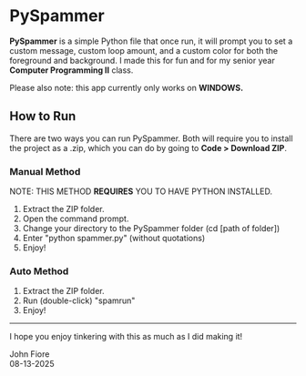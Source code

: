 # PySpammer

**PySpammer** is a simple Python file that once run, it will prompt you to set a custom message, custom loop amount, and a custom color for both the foreground and background. I made this for fun and for my senior year **Computer Programming II** class.

Please also note: this app currently only works on **WINDOWS.**

## How to Run

There are two ways you can run PySpammer. Both will require you to install the project as a .zip, which you can do by going to **Code > Download ZIP**.

### Manual Method
NOTE: THIS METHOD **REQUIRES** YOU TO HAVE PYTHON INSTALLED.

1. Extract the ZIP folder.
2. Open the command prompt.
3. Change your directory to the PySpammer folder (cd [path of folder])
4. Enter "python spammer.py" (without quotations)
5. Enjoy!

### Auto Method

1. Extract the ZIP folder.
2. Run (double-click) "spamrun"
3. Enjoy!

---

I hope you enjoy tinkering with this as much as I did making it!

John Fiore\
08-13-2025
